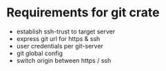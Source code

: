 # Requirements for git crate

* establish ssh-trust to target server
* express git url for https & ssh
* user credentials per git-server
* git global config
* switch origin between https / ssh
